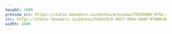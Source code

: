 ```yaml
---
height: 1600
preview_src: https://static.kenmyers.io/photos/previews/fd395885-9751-4071-842c-3968007f3eca.webp
src: https://static.kenmyers.io/photos/549229c9-9d57-458a-b949-97d80c0afc82.jpg
width: 2400
---
```

